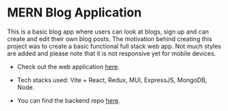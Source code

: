 # MERN Blog Application

This is a basic blog app where users can look at blogs, sign up and can create and edit their own blog posts. The motivation behind creating this project was to create a basic functional full stack web app. Not much styles are added and please note that it is not responsive yet for mobile devices.

- Check out the web application [here](https://mernblogapp-by-krish.netlify.app).

- Tech stacks used: Vite + React, Redux, MUI, ExpressJS, MongoDB, Node.
- You can find the backend repo [here](https://github.com/krisgoswami/MERN-Blog-Backend.git).

